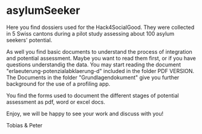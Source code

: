 # asylumSeeker

Here you find dossiers used for the Hack4SocialGood. 
They were collected in 5 Swiss cantons during a pilot study assessing about 100 asylum seekers' potential. 

As well you find basic documents to understand the process of integration and potential assessment. 
Maybe you want to read them first, or if you have questions understandig the data. 
You may start reading the document "erlaeuterung-potenzialabklaerung-d" included in the folder PDF VERSION. 
The Documents in the folder "Grundlagendokument" give you further background for the use of a profiling app.

You find the forms used to document the different stages of potential assessment as pdf, word or excel docs. 

Enjoy, we will be happy to see your work and discuss with you!

Tobias & Peter
